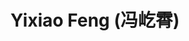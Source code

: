 ---
layout: profile
title: Yixiao Feng (冯屹霄)
description: 2022-2025 undergraduate student
img: assets/img/yixiao_feng.jpg
redirect:
year: 2022
category: Alumni
email: newtonpula@sjtu.edu.cn
---